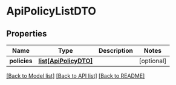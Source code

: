 # ApiPolicyListDTO

## Properties
Name | Type | Description | Notes
------------ | ------------- | ------------- | -------------
**policies** | [**list[ApiPolicyDTO]**](ApiPolicyDTO.md) |  | [optional] 

[[Back to Model list]](../README.md#documentation-for-models) [[Back to API list]](../README.md#documentation-for-api-endpoints) [[Back to README]](../README.md)

